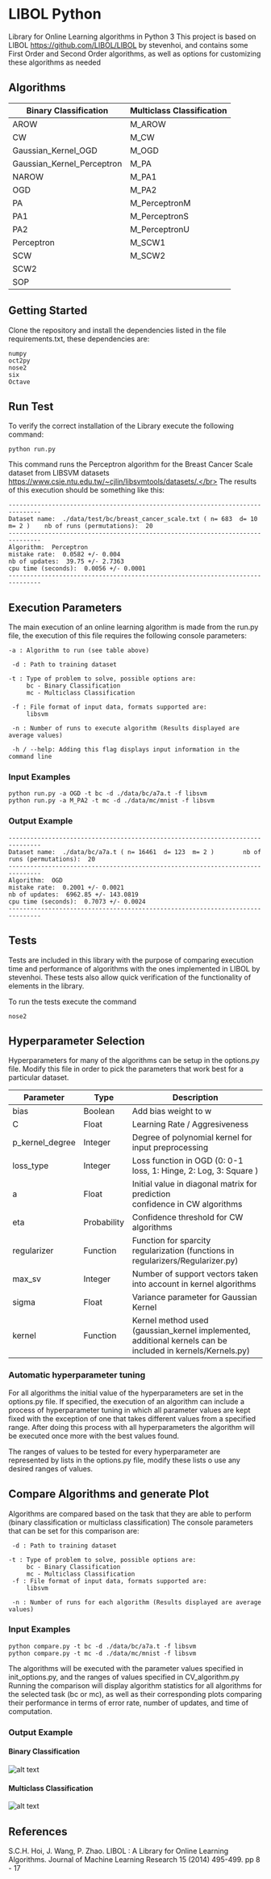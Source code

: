 # LIBOL Python

Library for Online Learning algorithms in Python 3
This project is based on LIBOL https://github.com/LIBOL/LIBOL by stevenhoi,
and contains some First Order and Second Order algorithms, as well as options for 
customizing these algorithms as needed

## Algorithms

Binary Classification           | Multiclass Classification
------------------------------- | -------------------------
AROW                            | M_AROW
CW                              | M_CW
Gaussian_Kernel_OGD             | M_OGD
Gaussian_Kernel_Perceptron      | M_PA
NAROW                           | M_PA1
OGD                             | M_PA2
PA                              | M_PerceptronM
PA1                             | M_PerceptronS
PA2                             | M_PerceptronU
Perceptron                      | M_SCW1
SCW                             | M_SCW2
SCW2                            | 
SOP                             |


## Getting Started

Clone the repository and install the dependencies listed in the file requirements.txt, these dependencies are:
```
numpy
oct2py
nose2
six
Octave
```

## Run Test

To verify the correct installation of the Library execute the following command:
```
python run.py
```
This command runs the Perceptron algorithm for the Breast Cancer Scale dataset from LIBSVM datasets https://www.csie.ntu.edu.tw/~cjlin/libsvmtools/datasets/.</br>
The results of this execution should be something like this:

```
-------------------------------------------------------------------------------
Dataset name:  ./data/test/bc/breast_cancer_scale.txt ( n= 683  d= 10  m= 2 )    nb of runs (permutations):  20
-------------------------------------------------------------------------------
Algorithm:  Perceptron
mistake rate:  0.0582 +/- 0.004
nb of updates:  39.75 +/- 2.7363
cpu time (seconds):  0.0056 +/- 0.0001
-------------------------------------------------------------------------------
```

## Execution Parameters

The main execution of an online learning algorithm is made from the run.py file,
the execution of this file requires the following console parameters:

```
-a : Algorithm to run (see table above)

 -d : Path to training dataset

-t : Type of problem to solve, possible options are:
     bc - Binary Classification
     mc - Multiclass Classification
 
 -f : File format of input data, formats supported are:
     libsvm

 -n : Number of runs to execute algorithm (Results displayed are average values)

 -h / --help: Adding this flag displays input information in the command line

```
### Input Examples

```
python run.py -a OGD -t bc -d ./data/bc/a7a.t -f libsvm
python run.py -a M_PA2 -t mc -d ./data/mc/mnist -f libsvm

```
### Output Example
```
-------------------------------------------------------------------------------
Dataset name:  ./data/bc/a7a.t ( n= 16461  d= 123  m= 2 )        nb of runs (permutations):  20
-------------------------------------------------------------------------------
Algorithm:  OGD
mistake rate:  0.2001 +/- 0.0021
nb of updates:  6962.85 +/- 143.0819
cpu time (seconds):  0.7073 +/- 0.0024
-------------------------------------------------------------------------------
```
## Tests

Tests are included in this library with the purpose of comparing execution time and performance of algorithms with the ones implemented in LIBOL by stevenhoi.
These tests also allow quick verification of the functionality of elements in the library.

To run the tests execute the command
```
nose2
```

## Hyperparameter Selection

Hyperparameters for many of the algorithms can be setup in the options.py file.
Modify this file in order to pick the parameters that work best for a particular dataset.

Parameter       | Type        |                 Description
----------------|-------------|------------------------------------------------------------
bias            | Boolean     | Add bias weight to w
C               | Float       | Learning Rate / Aggresiveness
p_kernel_degree | Integer      | Degree of polynomial kernel for input preprocessing
loss_type       | Integer     | Loss function in OGD (0: 0-1 loss, 1: Hinge, 2: Log, 3: Square )
a               | Float       | Initial value in diagonal matrix for prediction <br> confidence in CW algorithms
eta             | Probability | Confidence threshold for CW algorithms
regularizer     | Function    | Function for sparcity regularization (functions in regularizers/Regularizer.py)
max_sv          | Integer     | Number of support vectors taken into account in kernel algorithms
sigma           | Float       | Variance parameter for Gaussian Kernel
kernel          | Function    | Kernel method used (gaussian_kernel implemented, <br> additional kernels can be included in kernels/Kernels.py) 

### Automatic hyperparameter tuning

For all algorithms the initial value of the hyperparameters are set in the options.py file.
If specified, the execution of an algorithm can include a process of hyperparameter tuning in which all parameter values are kept fixed with the exception of one that takes different values from a specified range. After doing this process with all hyperparameters the algorithm will be executed once more with the best values found.

The ranges of values to be tested for every hyperparameter are represented by lists in the options.py file, modify these lists o use any desired ranges of values.

## Compare Algorithms and generate Plot

Algorithms are compared based on the task that they are able to perform (binary classification or multiclass classification)
The console parameters that can be set for this comparison are:

```
 -d : Path to training dataset

-t : Type of problem to solve, possible options are:
     bc - Binary Classification
     mc - Multiclass Classification
 -f : File format of input data, formats supported are:
     libsvm

 -n : Number of runs for each algorithm (Results displayed are average values)
```

### Input Examples
```
python compare.py -t bc -d ./data/bc/a7a.t -f libsvm
python compare.py -t mc -d ./data/mc/mnist -f libsvm
```
The algorithms will be executed with the parameter values specified in init_options.py, and the ranges of values specified in CV_algorithm.py
Running the comparison will display algorithm statistics for all algorithms for the selected task (bc or mc), as well as their corresponding plots comparing their performance in terms of error rate, number of updates, and time of computation.

### Output Example
#### Binary Classification
![alt text](https://github.com/LGuitron/LIBOL-python/blob/master/results/bc_plot_error_rate.png)

#### Multiclass Classification
![alt text](https://github.com/LGuitron/LIBOL-python/blob/master/results/mc_plot_error_rate.png)


## References

S.C.H. Hoi, J. Wang, P. Zhao. LIBOL : A Library for Online Learning Algorithms. Journal of Machine Learning Research 15 (2014) 495-499. pp 8 - 17 
